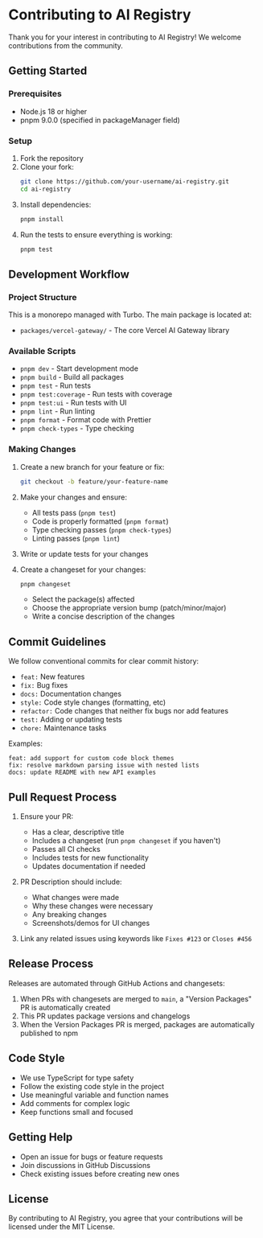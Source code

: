 # Contributing to AI Registry

Thank you for your interest in contributing to AI Registry! We welcome contributions from the community.

## Getting Started

### Prerequisites

- Node.js 18 or higher
- pnpm 9.0.0 (specified in packageManager field)

### Setup

1. Fork the repository
2. Clone your fork:
   ```bash
   git clone https://github.com/your-username/ai-registry.git
   cd ai-registry
   ```
3. Install dependencies:
   ```bash
   pnpm install
   ```
4. Run the tests to ensure everything is working:
   ```bash
   pnpm test
   ```

## Development Workflow

### Project Structure

This is a monorepo managed with Turbo. The main package is located at:

- `packages/vercel-gateway/` - The core Vercel AI Gateway library

### Available Scripts

- `pnpm dev` - Start development mode
- `pnpm build` - Build all packages
- `pnpm test` - Run tests
- `pnpm test:coverage` - Run tests with coverage
- `pnpm test:ui` - Run tests with UI
- `pnpm lint` - Run linting
- `pnpm format` - Format code with Prettier
- `pnpm check-types` - Type checking

### Making Changes

1. Create a new branch for your feature or fix:

   ```bash
   git checkout -b feature/your-feature-name
   ```

2. Make your changes and ensure:

   - All tests pass (`pnpm test`)
   - Code is properly formatted (`pnpm format`)
   - Type checking passes (`pnpm check-types`)
   - Linting passes (`pnpm lint`)

3. Write or update tests for your changes

4. Create a changeset for your changes:
   ```bash
   pnpm changeset
   ```
   - Select the package(s) affected
   - Choose the appropriate version bump (patch/minor/major)
   - Write a concise description of the changes

## Commit Guidelines

We follow conventional commits for clear commit history:

- `feat:` New features
- `fix:` Bug fixes
- `docs:` Documentation changes
- `style:` Code style changes (formatting, etc)
- `refactor:` Code changes that neither fix bugs nor add features
- `test:` Adding or updating tests
- `chore:` Maintenance tasks

Examples:

```
feat: add support for custom code block themes
fix: resolve markdown parsing issue with nested lists
docs: update README with new API examples
```

## Pull Request Process

1. Ensure your PR:

   - Has a clear, descriptive title
   - Includes a changeset (run `pnpm changeset` if you haven't)
   - Passes all CI checks
   - Includes tests for new functionality
   - Updates documentation if needed

2. PR Description should include:

   - What changes were made
   - Why these changes were necessary
   - Any breaking changes
   - Screenshots/demos for UI changes

3. Link any related issues using keywords like `Fixes #123` or `Closes #456`

## Release Process

Releases are automated through GitHub Actions and changesets:

1. When PRs with changesets are merged to `main`, a "Version Packages" PR is automatically created
2. This PR updates package versions and changelogs
3. When the Version Packages PR is merged, packages are automatically published to npm

## Code Style

- We use TypeScript for type safety
- Follow the existing code style in the project
- Use meaningful variable and function names
- Add comments for complex logic
- Keep functions small and focused

## Getting Help

- Open an issue for bugs or feature requests
- Join discussions in GitHub Discussions
- Check existing issues before creating new ones

## License

By contributing to AI Registry, you agree that your contributions will be licensed under the MIT License.
